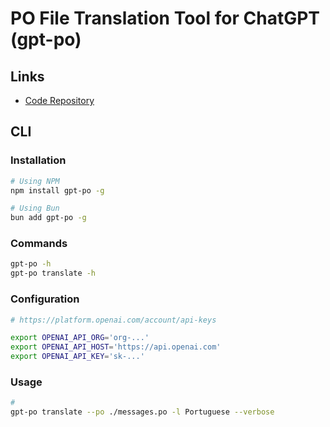 # PO File Translation Tool for ChatGPT (gpt-po)

<!--
https://github.com/pandodao/i18n-cli
-->

## Links

- [Code Repository](https://github.com/ryanhex53/gpt-po)

## CLI

### Installation

```sh
# Using NPM
npm install gpt-po -g

# Using Bun
bun add gpt-po -g
```

### Commands

```sh
gpt-po -h
gpt-po translate -h
```

### Configuration

```sh
# https://platform.openai.com/account/api-keys

export OPENAI_API_ORG='org-...'
export OPENAI_API_HOST='https://api.openai.com'
export OPENAI_API_KEY='sk-...'
```

### Usage

```sh
#
gpt-po translate --po ./messages.po -l Portuguese --verbose
```
